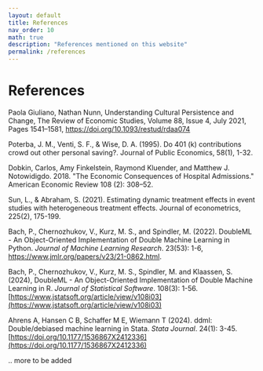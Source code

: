 ```yaml
---
layout: default
title: References
nav_order: 10
math: true
description: "References mentioned on this website"
permalink: /references
---
```


# References

Paola Giuliano, Nathan Nunn, Understanding Cultural Persistence and Change, The Review of Economic Studies, Volume 88, Issue 4, July 2021, Pages 1541–1581, https://doi.org/10.1093/restud/rdaa074

Poterba, J. M., Venti, S. F., & Wise, D. A. (1995). Do 401 (k) contributions crowd out other personal saving?. Journal of Public Economics, 58(1), 1-32.

Dobkin, Carlos, Amy Finkelstein, Raymond Kluender, and Matthew J. Notowidigdo. 2018. "The Economic Consequences of Hospital Admissions." American Economic Review 108 (2): 308–52. 

Sun, L., & Abraham, S. (2021). Estimating dynamic treatment effects in event studies with heterogeneous treatment effects. Journal of econometrics, 225(2), 175-199.

Bach, P., Chernozhukov, V., Kurz, M. S., and Spindler, M. (2022). DoubleML - An Object-Oriented Implementation of Double Machine Learning in Python. *Journal of Machine Learning Research*. 23(53): 1-6, https://www.jmlr.org/papers/v23/21-0862.html.

Bach, P., Chernozhukov, V., Kurz, M. S., Spindler, M. and Klaassen, S. (2024), DoubleML - An Object-Oriented Implementation of Double Machine Learning in R. *Journal of Statistical Software*. 108(3): 1-56. [https://www.jstatsoft.org/article/view/v108i03](https://www.jstatsoft.org/article/view/v108i03)

Ahrens A, Hansen C B, Schaffer M E, Wiemann T (2024). ddml: Double/debiased machine learning in Stata. *Stata Journal*. 24(1): 3-45. [https://doi.org/10.1177/1536867X2412336](https://doi.org/10.1177/1536867X2412336)

.. more to be added
